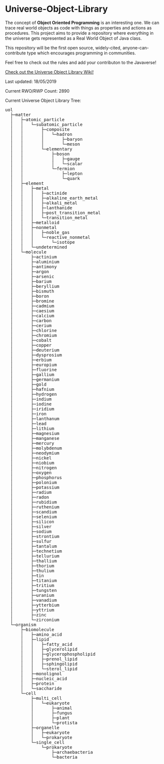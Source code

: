 # Universe-Object-Library

The concept of <b>Object Oriented Programming</b> is an interesting one. We can trace real world objects as code with things as properties and actions as procedures. This project aims to provide a repository where everything in the universe gets represented as a Real World Object of Java class.

This repository will be the first open source, widely-cited, anyone-can-contribute type which encourages programming in communities.

Feel free to check out the rules and add your contributon to the Javaverse!

[Check out the Universe Object Library Wiki!](https://github.com/RandomCatGit/Universe-Object-Library/wiki)

Last updated: 18/05/2019

Current RWO/RWP Count: 2890

Current Universe Object Library Tree:

<pre>
uol
  ├─matter
  │   ├─atomic_particle
  │   │   └─subatomic_particle
  │   │       ├─composite
  │   │       │   └─hadron
  │   │       │       ├─baryon
  │   │       │       └─meson
  │   │       └─elementary
  │   │           ├─boson
  │   │           │   ├─gauge
  │   │           │   └─scalar
  │   │           └─fermion
  │   │               ├─lepton
  │   │               └─quark
  │   ├─element
  │   │   ├─metal
  │   │   │   ├─actinide
  │   │   │   ├─alkaline_earth_metal
  │   │   │   ├─alkali_metal
  │   │   │   ├─lanthanide
  │   │   │   ├─post_transition_metal
  │   │   │   └─transition_metal
  │   │   ├─metalloid
  │   │   ├─nonmetal
  │   │   │   ├─noble_gas
  │   │   │   └─reactive_nonmetal
  │   │   │       └─isotope
  │   │   └─undetermined
  │   └─molecule
  │       ├─actinium
  │       ├─aluminium
  │       ├─antimony
  │       ├─argon
  │       ├─arsenic
  │       ├─barium
  │       ├─beryllium
  │       ├─bismuth
  │       ├─boron
  │       ├─bromine
  │       ├─cadmium
  │       ├─caesium
  │       ├─calcium
  │       ├─carbon
  │       ├─cerium
  │       ├─chlorine
  │       ├─chromium
  │       ├─cobalt
  │       ├─copper
  │       ├─deuterium
  │       ├─dysprosium
  │       ├─erbium
  │       ├─europium
  │       ├─fluorine
  │       ├─gallium
  │       ├─germanium
  │       ├─gold
  │       ├─hafnium
  │       ├─hydrogen
  │       ├─indium
  │       ├─iodine
  │       ├─iridium
  │       ├─iron
  │       ├─lanthanum
  │       ├─lead
  │       ├─lithium
  │       ├─magnesium
  │       ├─manganese
  │       ├─mercury
  │       ├─molybdenum
  │       ├─neodymium
  │       ├─nickel
  │       ├─niobium
  │       ├─nitrogen
  │       ├─oxygen
  │       ├─phosphorus
  │       ├─polonium
  │       ├─potassium
  │       ├─radium
  │       ├─radon
  │       ├─rubidium
  │       ├─ruthenium
  │       ├─scandium
  │       ├─selenium
  │       ├─silicon
  │       ├─silver
  │       ├─sodium
  │       ├─strontium
  │       ├─sulfur
  │       ├─tantalum
  │       ├─technetium
  │       ├─tellurium
  │       ├─thallium
  │       ├─thorium
  │       ├─thulium
  │       ├─tin
  │       ├─titanium
  │       ├─tritium
  │       ├─tungsten
  │       ├─uranium
  │       ├─vanadium
  │       ├─ytterbium
  │       ├─yttrium
  │       ├─zinc
  │       └─zirconium
  └─organism
      ├─biomolecule
      │   ├─amino_acid
      │   ├─lipid
      │   │   ├─fatty_acid
      │   │   ├─glycerolipid
      │   │   ├─glycerophospholipid
      │   │   ├─prenol_lipid
      │   │   ├─sphingolipid
      │   │   └─sterol_lipid
      │   ├─monolignol
      │   ├─nucleic_acid
      │   ├─protein
      │   └─saccharide
      └─cell
          ├─multi_cell
          │   └─eukaryote
          │       ├─animal
          │       ├─fungus
          │       ├─plant
          │       └─protista
          ├─organelle
          │   ├─eukaryote
          │   └─prokaryote
          └─single_cell
              └─prokaryote
                  ├─archaebacteria
                  └─bacteria

</pre>
